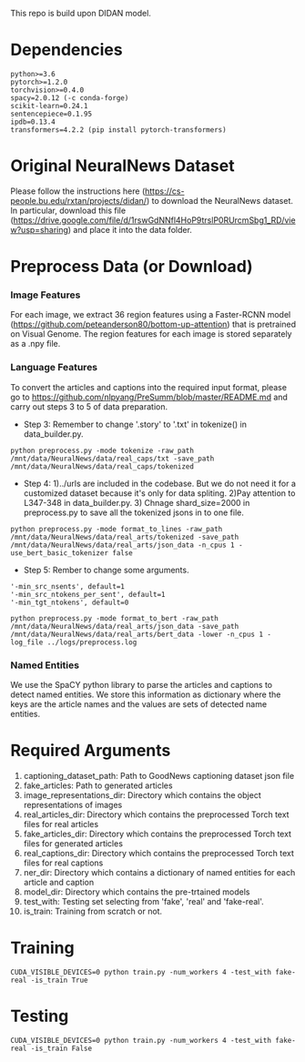 This repo is build upon DIDAN model. 
    
# Dependencies

```
python>=3.6
pytorch>=1.2.0
torchvision>=0.4.0
spacy=2.0.12 (-c conda-forge)
scikit-learn=0.24.1
sentencepiece=0.1.95
ipdb=0.13.4
transformers=4.2.2 (pip install pytorch-transformers)
```

# Original NeuralNews Dataset

Please follow the instructions here (https://cs-people.bu.edu/rxtan/projects/didan/) to download the NeuralNews dataset. In particular, download this file (https://drive.google.com/file/d/1rswGdNNfl4HoP9trslP0RUrcmSbg1_RD/view?usp=sharing) and place it into the data folder.

# Preprocess Data (or Download)

### Image Features 
For each image, we extract 36 region features using a Faster-RCNN model (https://github.com/peteanderson80/bottom-up-attention) that is pretrained on Visual Genome. The region features for each image is stored separately as a .npy file.

### Language Features
To convert the articles and captions into the required input format, please go to https://github.com/nlpyang/PreSumm/blob/master/README.md and carry out steps 3 to 5 of data preparation.

- Step 3: Remember to change '.story' to '.txt' in tokenize() in data_builder.py.
```
python preprocess.py -mode tokenize -raw_path /mnt/data/NeuralNews/data/real_caps/txt -save_path /mnt/data/NeuralNews/data/real_caps/tokenized
```

- Step 4: 1)../urls are included in the codebase. But we do not need it for a customized dataset because it's only for data spliting. 2)Pay attention to L347-348 in data_builder.py. 3) Chnage shard_size=2000 in preprocess.py to save all the tokenized jsons in to one file.
```
python preprocess.py -mode format_to_lines -raw_path /mnt/data/NeuralNews/data/real_arts/tokenized -save_path /mnt/data/NeuralNews/data/real_arts/json_data -n_cpus 1 -use_bert_basic_tokenizer false
```

- Step 5: Rember to change some arguments.
```
'-min_src_nsents', default=1
'-min_src_ntokens_per_sent', default=1
'-min_tgt_ntokens', default=0

python preprocess.py -mode format_to_bert -raw_path /mnt/data/NeuralNews/data/real_arts/json_data -save_path /mnt/data/NeuralNews/data/real_arts/bert_data -lower -n_cpus 1 -log_file ../logs/preprocess.log
```

### Named Entities
We use the SpaCY python library to parse the articles and captions to detect named entities. We store this information as dictionary where the keys are the article names and the values are sets of detected name entities.

# Required Arguments

1. captioning_dataset_path: Path to GoodNews captioning dataset json file
2. fake_articles: Path to generated articles
3. image_representations_dir: Directory which contains the object representations of images
4. real_articles_dir: Directory which contains the preprocessed Torch text files for real articles
5. fake_articles_dir: Directory which contains the preprocessed Torch text files for generated articles
6. real_captions_dir: Directory which contains the preprocessed Torch text files for real captions
7. ner_dir: Directory which contains a dictionary of named entities for each article and caption
8. model_dir: Directory which contains the pre-trtained models
9. test_with: Testing set selecting from 'fake', 'real' and 'fake-real'.
10. is_train: Training from scratch or not.

# Training
```
CUDA_VISIBLE_DEVICES=0 python train.py -num_workers 4 -test_with fake-real -is_train True
```

# Testing
```
CUDA_VISIBLE_DEVICES=0 python train.py -num_workers 4 -test_with fake-real -is_train False
```
